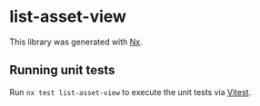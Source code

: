 # list-asset-view

This library was generated with [Nx](https://nx.dev).

## Running unit tests

Run `nx test list-asset-view` to execute the unit tests via [Vitest](https://vitest.dev/).
